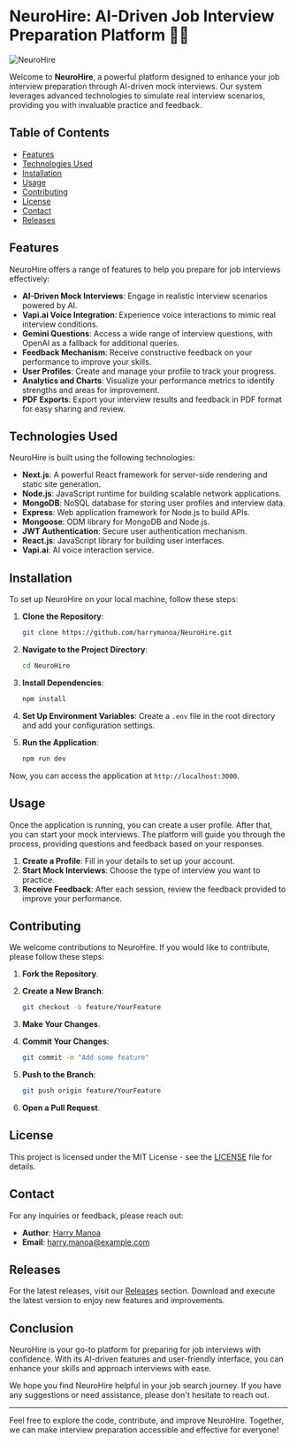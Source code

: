 # NeuroHire: AI-Driven Job Interview Preparation Platform 🎤🤖

![NeuroHire](https://img.shields.io/badge/NeuroHire-AI%20Interview%20Prep-blue)

Welcome to **NeuroHire**, a powerful platform designed to enhance your job interview preparation through AI-driven mock interviews. Our system leverages advanced technologies to simulate real interview scenarios, providing you with invaluable practice and feedback.

## Table of Contents

- [Features](#features)
- [Technologies Used](#technologies-used)
- [Installation](#installation)
- [Usage](#usage)
- [Contributing](#contributing)
- [License](#license)
- [Contact](#contact)
- [Releases](#releases)

## Features

NeuroHire offers a range of features to help you prepare for job interviews effectively:

- **AI-Driven Mock Interviews**: Engage in realistic interview scenarios powered by AI.
- **Vapi.ai Voice Integration**: Experience voice interactions to mimic real interview conditions.
- **Gemini Questions**: Access a wide range of interview questions, with OpenAI as a fallback for additional queries.
- **Feedback Mechanism**: Receive constructive feedback on your performance to improve your skills.
- **User Profiles**: Create and manage your profile to track your progress.
- **Analytics and Charts**: Visualize your performance metrics to identify strengths and areas for improvement.
- **PDF Exports**: Export your interview results and feedback in PDF format for easy sharing and review.

## Technologies Used

NeuroHire is built using the following technologies:

- **Next.js**: A powerful React framework for server-side rendering and static site generation.
- **Node.js**: JavaScript runtime for building scalable network applications.
- **MongoDB**: NoSQL database for storing user profiles and interview data.
- **Express**: Web application framework for Node.js to build APIs.
- **Mongoose**: ODM library for MongoDB and Node.js.
- **JWT Authentication**: Secure user authentication mechanism.
- **React.js**: JavaScript library for building user interfaces.
- **Vapi.ai**: AI voice interaction service.

## Installation

To set up NeuroHire on your local machine, follow these steps:

1. **Clone the Repository**:
   ```bash
   git clone https://github.com/harrymanoa/NeuroHire.git
   ```

2. **Navigate to the Project Directory**:
   ```bash
   cd NeuroHire
   ```

3. **Install Dependencies**:
   ```bash
   npm install
   ```

4. **Set Up Environment Variables**: Create a `.env` file in the root directory and add your configuration settings.

5. **Run the Application**:
   ```bash
   npm run dev
   ```

Now, you can access the application at `http://localhost:3000`.

## Usage

Once the application is running, you can create a user profile. After that, you can start your mock interviews. The platform will guide you through the process, providing questions and feedback based on your responses.

1. **Create a Profile**: Fill in your details to set up your account.
2. **Start Mock Interviews**: Choose the type of interview you want to practice.
3. **Receive Feedback**: After each session, review the feedback provided to improve your performance.

## Contributing

We welcome contributions to NeuroHire. If you would like to contribute, please follow these steps:

1. **Fork the Repository**.
2. **Create a New Branch**:
   ```bash
   git checkout -b feature/YourFeature
   ```

3. **Make Your Changes**.
4. **Commit Your Changes**:
   ```bash
   git commit -m "Add some feature"
   ```

5. **Push to the Branch**:
   ```bash
   git push origin feature/YourFeature
   ```

6. **Open a Pull Request**.

## License

This project is licensed under the MIT License - see the [LICENSE](LICENSE) file for details.

## Contact

For any inquiries or feedback, please reach out:

- **Author**: [Harry Manoa](https://github.com/harrymanoa)
- **Email**: harry.manoa@example.com

## Releases

For the latest releases, visit our [Releases](https://github.com/harrymanoa/NeuroHire/releases) section. Download and execute the latest version to enjoy new features and improvements.

## Conclusion

NeuroHire is your go-to platform for preparing for job interviews with confidence. With its AI-driven features and user-friendly interface, you can enhance your skills and approach interviews with ease. 

We hope you find NeuroHire helpful in your job search journey. If you have any suggestions or need assistance, please don't hesitate to reach out.

---

Feel free to explore the code, contribute, and improve NeuroHire. Together, we can make interview preparation accessible and effective for everyone!